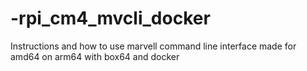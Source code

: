 # -rpi_cm4_mvcli_docker
Instructions and how to use marvell command line interface made for amd64 on arm64 with box64 and docker
